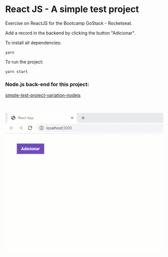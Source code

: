 # React JS - A simple test project 

Exercise on ReactJS for the Bootcamp GoStack - Rocketseat.

Add a record in the backend by clicking the button "Adicionar".

To install all dependencies:

```
yarn
```

To run the project:

```
yarn start
```

### Node.js back-end for this project:

[simple-test-project-variation-nodejs](https://github.com/rlovatto/simple-test-project-variation-nodejs)


<br/><br/>
![](add_repository.gif)



